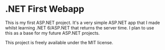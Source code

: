 # .NET First Webapp

This is my first ASP.NET project.
It's a very simple ASP.NET app that I made whilst learning .NET 6/ASP.NET that returns the server time.
I plan to use this as a base for my future ASP.NET projects.

This project is freely available under the MIT license.
